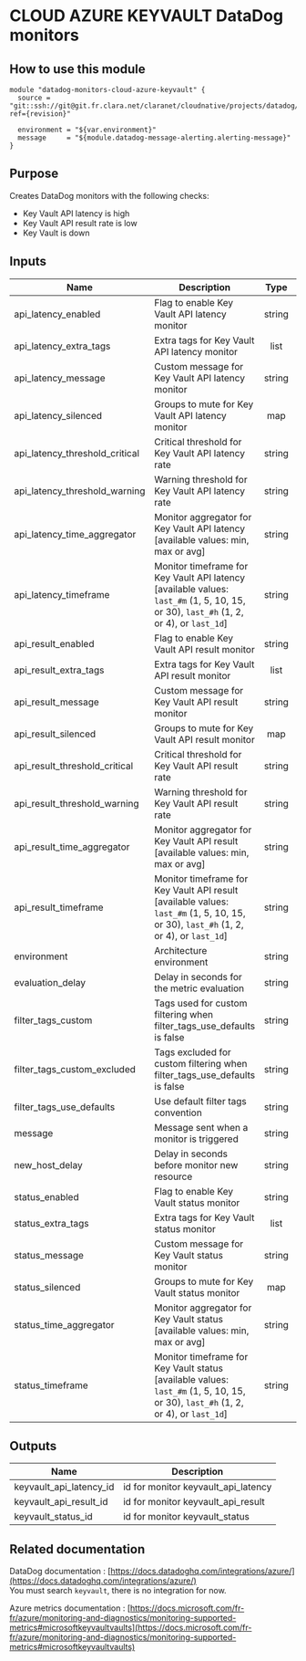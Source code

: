 # CLOUD AZURE KEYVAULT DataDog monitors

## How to use this module

```
module "datadog-monitors-cloud-azure-keyvault" {
  source = "git::ssh://git@git.fr.clara.net/claranet/cloudnative/projects/datadog/terraform/monitors.git//cloud/azure/keyvault?ref={revision}"

  environment = "${var.environment}"
  message     = "${module.datadog-message-alerting.alerting-message}"
}

```

## Purpose

Creates DataDog monitors with the following checks:

- Key Vault API latency is high
- Key Vault API result rate is low
- Key Vault is down

## Inputs

| Name | Description | Type | Default | Required |
|------|-------------|:----:|:-----:|:-----:|
| api\_latency\_enabled | Flag to enable Key Vault API latency monitor | string | `"true"` | no |
| api\_latency\_extra\_tags | Extra tags for Key Vault API latency monitor | list | `[]` | no |
| api\_latency\_message | Custom message for Key Vault API latency monitor | string | `""` | no |
| api\_latency\_silenced | Groups to mute for Key Vault API latency monitor | map | `{}` | no |
| api\_latency\_threshold\_critical | Critical threshold for Key Vault API latency rate | string | `"100"` | no |
| api\_latency\_threshold\_warning | Warning threshold for Key Vault API latency rate | string | `"80"` | no |
| api\_latency\_time\_aggregator | Monitor aggregator for Key Vault API latency [available values: min, max or avg] | string | `"min"` | no |
| api\_latency\_timeframe | Monitor timeframe for Key Vault API latency [available values: `last_#m` (1, 5, 10, 15, or 30), `last_#h` (1, 2, or 4), or `last_1d`] | string | `"last_5m"` | no |
| api\_result\_enabled | Flag to enable Key Vault API result monitor | string | `"true"` | no |
| api\_result\_extra\_tags | Extra tags for Key Vault API result monitor | list | `[]` | no |
| api\_result\_message | Custom message for Key Vault API result monitor | string | `""` | no |
| api\_result\_silenced | Groups to mute for Key Vault API result monitor | map | `{}` | no |
| api\_result\_threshold\_critical | Critical threshold for Key Vault API result rate | string | `"10"` | no |
| api\_result\_threshold\_warning | Warning threshold for Key Vault API result rate | string | `"30"` | no |
| api\_result\_time\_aggregator | Monitor aggregator for Key Vault API result [available values: min, max or avg] | string | `"max"` | no |
| api\_result\_timeframe | Monitor timeframe for Key Vault API result [available values: `last_#m` (1, 5, 10, 15, or 30), `last_#h` (1, 2, or 4), or `last_1d`] | string | `"last_5m"` | no |
| environment | Architecture environment | string | n/a | yes |
| evaluation\_delay | Delay in seconds for the metric evaluation | string | `"900"` | no |
| filter\_tags\_custom | Tags used for custom filtering when filter_tags_use_defaults is false | string | `"*"` | no |
| filter\_tags\_custom\_excluded | Tags excluded for custom filtering when filter_tags_use_defaults is false | string | `""` | no |
| filter\_tags\_use\_defaults | Use default filter tags convention | string | `"true"` | no |
| message | Message sent when a monitor is triggered | string | n/a | yes |
| new\_host\_delay | Delay in seconds before monitor new resource | string | `"300"` | no |
| status\_enabled | Flag to enable Key Vault status monitor | string | `"true"` | no |
| status\_extra\_tags | Extra tags for Key Vault status monitor | list | `[]` | no |
| status\_message | Custom message for Key Vault status monitor | string | `""` | no |
| status\_silenced | Groups to mute for Key Vault status monitor | map | `{}` | no |
| status\_time\_aggregator | Monitor aggregator for Key Vault status [available values: min, max or avg] | string | `"max"` | no |
| status\_timeframe | Monitor timeframe for Key Vault status [available values: `last_#m` (1, 5, 10, 15, or 30), `last_#h` (1, 2, or 4), or `last_1d`] | string | `"last_5m"` | no |

## Outputs

| Name | Description |
|------|-------------|
| keyvault\_api\_latency\_id | id for monitor keyvault_api_latency |
| keyvault\_api\_result\_id | id for monitor keyvault_api_result |
| keyvault\_status\_id | id for monitor keyvault_status |

## Related documentation

DataDog documentation : [https://docs.datadoghq.com/integrations/azure/](https://docs.datadoghq.com/integrations/azure/)  
You must search `keyvault`, there is no integration for now.

Azure metrics documentation : [https://docs.microsoft.com/fr-fr/azure/monitoring-and-diagnostics/monitoring-supported-metrics#microsoftkeyvaultvaults](https://docs.microsoft.com/fr-fr/azure/monitoring-and-diagnostics/monitoring-supported-metrics#microsoftkeyvaultvaults)
